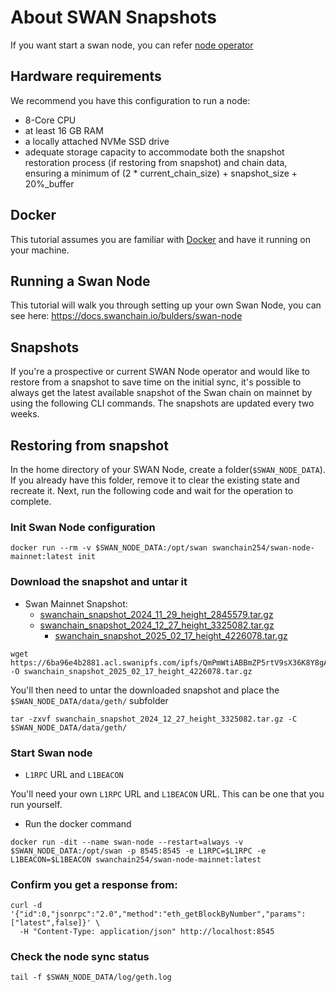 
# About SWAN Snapshots

If you want start a swan node, you can refer [node operator](https://docs.swanchain.io/bulders/swan-node)


## Hardware requirements
We recommend you have this configuration to run a node:

 - 8-Core CPU
 - at least 16 GB RAM
 - a locally attached NVMe SSD drive
 - adequate storage capacity to accommodate both the snapshot restoration process (if restoring from snapshot) and chain data, ensuring a minimum of (2 * current_chain_size) + snapshot_size + 20%_buffer


## Docker
This tutorial assumes you are familiar with [Docker](https://www.docker.com/) and have it running on your machine.


## Running a Swan Node
This tutorial will walk you through setting up your own Swan Node, you can see here:
https://docs.swanchain.io/bulders/swan-node


## Snapshots
If you're a prospective or current SWAN Node operator and would like to restore from a snapshot to save time on the initial sync, it's possible to always get the latest available snapshot of the Swan chain on mainnet by using the following CLI commands. The snapshots are updated every two weeks.

## Restoring from snapshot
In the home directory of your SWAN Node, create a folder(`$SWAN_NODE_DATA`). If you already have this folder, remove it to clear the existing state and recreate it. Next, run the following code and wait for the operation to complete.

### Init Swan Node configuration
```
docker run --rm -v $SWAN_NODE_DATA:/opt/swan swanchain254/swan-node-mainnet:latest init

```
### Download the snapshot and untar it

 - Swan Mainnet Snapshot: 
 	- [swanchain_snapshot_2024_11_29_height_2845579.tar.gz](https://6ba96e4b2881.acl.swanipfs.com/ipfs/QmUgXvTLggufGisAYgjTEBt3AoJANRFjWdSfCQrpC9gsti)
	- [swanchain_snapshot_2024_12_27_height_3325082.tar.gz](https://6ba96e4b2881.acl.swanipfs.com/ipfs/QmUJPgaJwH8A3jrfwJFfY9tt6RivSEnHzeAi55xTChEwGy)
        - [swanchain_snapshot_2025_02_17_height_4226078.tar.gz](https://6ba96e4b2881.acl.swanipfs.com/ipfs/QmPmWtiABBmZP5rtV9sX36K8Y8gA74udXKnqqy5KgKqi5z) 	
```
wget https://6ba96e4b2881.acl.swanipfs.com/ipfs/QmPmWtiABBmZP5rtV9sX36K8Y8gA74udXKnqqy5KgKqi5z -O swanchain_snapshot_2025_02_17_height_4226078.tar.gz
```
You'll then need to untar the downloaded snapshot and place the `$SWAN_NODE_DATA/data/geth/` subfolder

```
tar -zxvf swanchain_snapshot_2024_12_27_height_3325082.tar.gz -C $SWAN_NODE_DATA/data/geth/
```


### Start Swan node

 - `L1RPC` URL and `L1BEACON`

You'll need your own `L1RPC` URL and `L1BEACON` URL. This can be one that you run yourself.

 - Run the docker command
```
docker run -dit --name swan-node --restart=always -v $SWAN_NODE_DATA:/opt/swan -p 8545:8545 -e L1RPC=$L1RPC -e  L1BEACON=$L1BEACON swanchain254/swan-node-mainnet:latest

```
 
### Confirm you get a response from:

```
curl -d '{"id":0,"jsonrpc":"2.0","method":"eth_getBlockByNumber","params":["latest",false]}' \
  -H "Content-Type: application/json" http://localhost:8545
```


### Check the node sync status
```
tail -f $SWAN_NODE_DATA/log/geth.log
```








